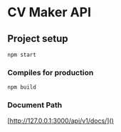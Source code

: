 # CV Maker API

## Project setup

```
npm start
```

### Compiles for production

```
npm build
```

### Document Path

[http://127.0.0.1:3000/api/v1/docs/]()
